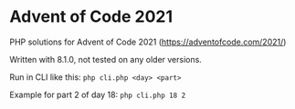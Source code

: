 # Advent of Code 2021

PHP solutions for Advent of Code 2021 (https://adventofcode.com/2021/)

Written with 8.1.0, not tested on any older versions.

Run in CLI like this: `php cli.php <day> <part>`

Example for part 2 of day 18: `php cli.php 18 2`